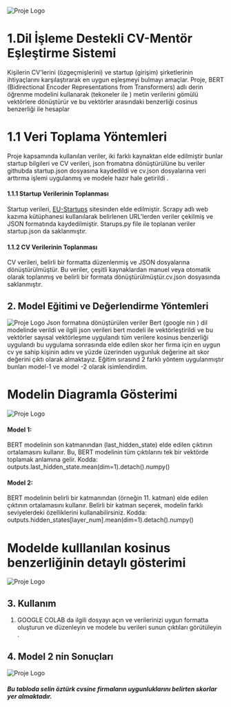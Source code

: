 
![Proje Logo](https://cdn-images-1.medium.com/max/1200/1*qa1QXLhPeFNexxwIoz9Sgg.jpeg)
# 1.Dil İşleme Destekli CV-Mentör Eşleştirme Sistemi

Kişilerin CV'lerini (özgeçmişlerini) ve startup (girişim) şirketlerinin ihtiyaçlarını karşılaştırarak en uygun eşleşmeyi bulmayı amaçlar. Proje, BERT (Bidirectional Encoder Representations from Transformers) adlı derin öğrenme modelini kullanarak (tekoneler ile ) metin verilerini gömülü vektörlere dönüştürür ve bu vektörler arasındaki benzerliği cosinus benzerliği ile  hesaplar

# 1.1 Veri Toplama Yöntemleri

Proje kapsamında kullanılan veriler, iki farklı kaynaktan elde edilmiştir bunlar startup bilgileri ve CV verileri, json fromatına dönüştürülüne bu veriler githubda startup.json dosyasına kaydedildi ve cv.json dosyalarına veri arttırma işlemi uygulanmış ve modele hazır hale getirildi .

#### 1.1.1 Startup Verilerinin Toplanması

Startup verileri, [EU-Startups]([link](https://www.eu-startups.com/directory/)) sitesinden elde edilmiştir. Scrapy adlı web kazıma kütüphanesi kullanılarak belirlenen URL'lerden veriler çekilmiş ve JSON formatında kaydedilmiştir. Starups.py file ile toplanan veriler startup.json da saklanmıştır.

#### 1.1.2 CV Verilerinin Toplanması

CV verileri, belirli bir formatta düzenlenmiş ve JSON dosyalarına dönüştürülmüştür. Bu veriler, çeşitli kaynaklardan manuel veya otomatik olarak toplanmış ve belirli bir formata dönüştürülmüştür.cv.json dosyasında saklanmıştır.

## 2. Model Eğitimi ve Değerlendirme Yöntemleri
![Proje Logo](https://cdn-images-1.medium.com/max/1200/1*mKmre9aQoAOdsTzbHnXCRA.jpeg)
Json formatına dönüştürülen veriler Bert (google nin ) dil modelinde verildi ve ilgili json verileri bert modeli ile vektörleştirildi ve bu vektörler sayısal vektörleşme uygulandı tüm verilere kosinus benzerliği uygulandı bu uygulama sonrasında elde edilen skor her firma için en uygun cv ye sahip kişinin adını ve yüzde üzerinden uygunluk değerine ait skor değerini çıktı olarak almaktayız. 
Eğitim sırasınd 2 farklı yöntem uygulanmıştır bunları model-1 ve model -2 olarak isimlendirdim.
# Modelin Diagramla Gösterimi


![Proje Logo](https://cdn-images-1.medium.com/max/1200/1*8OJyM3xMxCalgwlpPzvxPQ.png)
#### Model 1:

BERT modelinin son katmanından (last_hidden_state) elde edilen çıktının ortalamasını kullanır.
Bu, BERT modelinin tüm çıktılarını tek bir vektörde toplamak anlamına gelir.
Kodda: outputs.last_hidden_state.mean(dim=1).detach().numpy()
#### Model 2:

BERT modelinin belirli bir katmanından (örneğin 11. katman) elde edilen çıktının ortalamasını kullanır.
Belirli bir katman seçerek, modelin farklı seviyelerdeki özelliklerini kullanabilirsiniz.
Kodda: outputs.hidden_states[layer_num].mean(dim=1).detach().numpy()
# Modelde kulllanılan kosinus benzerliğinin detaylı gösterimi

![Proje Logo](https://cdn-images-1.medium.com/max/1200/1*8OJyM3xMxCalgwlpPzvxPQ.png)
## 3. Kullanım
1. GOOGLE COLAB da ilgili dosyayı açın ve verilerinizi uygun formatta oluşturun ve düzenleyin ve modele bu verileri sunun çıktıları görütüleyin .
## 4. Model 2 nin Sonuçları 
![Proje Logo](https://cdn-images-1.medium.com/max/1200/1*FLBnhkdkLluJmn8pTeWYkQ.png)
##### Bu tabloda selin öztürk cvsine firmaların uygunluklarını belirten skorlar yer almaktadır.
